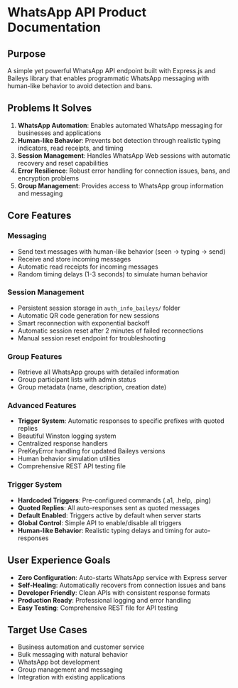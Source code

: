 # WhatsApp API Product Documentation

## Purpose

A simple yet powerful WhatsApp API endpoint built with Express.js and Baileys library that enables programmatic WhatsApp messaging with human-like behavior to avoid detection and bans.

## Problems It Solves

1. **WhatsApp Automation**: Enables automated WhatsApp messaging for businesses and applications
2. **Human-like Behavior**: Prevents bot detection through realistic typing indicators, read receipts, and timing
3. **Session Management**: Handles WhatsApp Web sessions with automatic recovery and reset capabilities
4. **Error Resilience**: Robust error handling for connection issues, bans, and encryption problems
5. **Group Management**: Provides access to WhatsApp group information and messaging

## Core Features

### Messaging

- Send text messages with human-like behavior (seen → typing → send)
- Receive and store incoming messages
- Automatic read receipts for incoming messages
- Random timing delays (1-3 seconds) to simulate human behavior

### Session Management

- Persistent session storage in `auth_info_baileys/` folder
- Automatic QR code generation for new sessions
- Smart reconnection with exponential backoff
- Automatic session reset after 2 minutes of failed reconnections
- Manual session reset endpoint for troubleshooting

### Group Features

- Retrieve all WhatsApp groups with detailed information
- Group participant lists with admin status
- Group metadata (name, description, creation date)

### Advanced Features

- **Trigger System**: Automatic responses to specific prefixes with quoted replies
- Beautiful Winston logging system
- Centralized response handlers
- PreKeyError handling for updated Baileys versions
- Human behavior simulation utilities
- Comprehensive REST API testing file

### Trigger System

- **Hardcoded Triggers**: Pre-configured commands (.a1, .help, .ping)
- **Quoted Replies**: All auto-responses sent as quoted messages
- **Default Enabled**: Triggers active by default when server starts
- **Global Control**: Simple API to enable/disable all triggers
- **Human-like Behavior**: Realistic typing delays and timing for auto-responses

## User Experience Goals

- **Zero Configuration**: Auto-starts WhatsApp service with Express server
- **Self-Healing**: Automatically recovers from connection issues and bans
- **Developer Friendly**: Clean APIs with consistent response formats
- **Production Ready**: Professional logging and error handling
- **Easy Testing**: Comprehensive REST file for API testing

## Target Use Cases

- Business automation and customer service
- Bulk messaging with natural behavior
- WhatsApp bot development
- Group management and messaging
- Integration with existing applications
